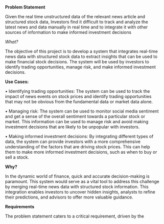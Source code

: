 **Problem Statement**

Given the real time unstructured data of the relevant news article and structured stock data, Investors find it difficult to track and analyze the latest news and data manually in real time and to integrate it with other sources of information to make informed investment decisions

_What?_

The objective of this project is to develop a system that integrates real-time news data with structured stock data to extract insights that can be used to make financial stock decisions. The system will be used by investors to identify trading opportunities, manage risk, and make informed investment decisions.

**Use Cases:**

• Identifying trading opportunities: The system can be used to track the impact of news events on stock prices and identify trading opportunities that may not be obvious from the fundamental data or market data alone.

• Managing risk: The system can be used to monitor social media sentiment and get a sense of the overall sentiment towards a particular stock or market. This information can be used to manage risk and avoid making investment decisions that are likely to be unpopular with investors.

• Making informed investment decisions: By integrating different types of data, the system can provide investors with a more comprehensive understanding of the factors that are driving stock prices. This can help them to make more informed investment decisions, such as when to buy or sell a stock.

**Why?**

In the dynamic world of finance, quick and accurate decision-making is paramount. This system would serve as a vital tool to address this challenge by merging real-time news data with structured stock information. This integration enables investors to uncover hidden insights, analysts to refine their predictions, and advisors
to offer more valuable guidance.

**Requirements**

The problem statement caters to a critical requirement, driven by the diverse and compelling use cases it addresses. The need to identify trading opportunities underscores the necessity for a system that can seamlessly correlate news events with stock price fluctuations, offering investors insights other than the traditional market indicators. To effectively manage risk, a solution capable of monitoring sentiment across social media platforms becomes essential, providing an idea on market sentiment that guides investors away from unpopular choices. Equally vital is the requirement for making informed investment decisions, which necessitates a platform that combines different data types to afford a comprehensive understanding of the forces influencing stock prices.

**Data acquisition**

It involves sourcing and gathering the necessary data for the system’s functionality. This could include:

• News APIs: Integrating APIs from reputable news sources to access real-time news articles related to financial markets.

• Stock Market APIs: Utilizing APIs provided by stock exchanges or financial data providers to fetch structured stock data.

• Social Media Data: Accessing social media platforms’ data to gather sentiment and discussions related to stocks and markets.

• Historical Data: Incorporating historical stock and news data to analyze past trends and patterns.

• Data Cleaning: Ensuring the acquired data is accurate, consistent, and free from errors before integration and analysis.
